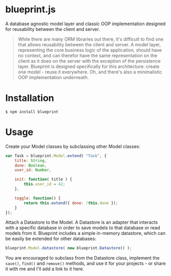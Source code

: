 blueprint.js
============

A database agnostic model layer and classic OOP implementation designed for
reusability between the client and server.

> While there are many ORM libraries out there, it's difficult to find one that
allows reusability between the client and server. A model layer, representing
the core business logic of the application, should have no context, and can
therefor have the same representation on the client as it does on the server
with the exception of the persistence layer. Blueprint is designed specifically
for this architecture: create one model - reuse it everywhere. Oh, and there's
also a minimalistic OOP implementation underneath.

# Installation

```
$ npm install blueprint
```

# Usage

Create your Model classes by subclassing other Model classes:

```javascript
var Task = blueprint.Model.extend( "Task", {
    title: String,
    done: Boolean,
    user_id: Number,

    init: function( title ) {
        this.user_id = 42;
    },

    toggle: function() {
        return this.extend({ done: !this.done });
    }
});
```

Attach a Datastore to the Model. A Datastore is an adapter that interacts with 
a specific database in order to save models to that database or read models from
it. Blueprint includes a simple in-memory datastore, which can be easily be
extended for other databases:


```javascript
blueprint.Model.datastore( new blueprint.Datastore() );
```

You are encouraged to subclass from the Datastore class, implement the `save()`,
`find()` and `remove()` methods, and use it for your projects - or share it with
me and I'll add a link to it here.



